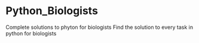 # Python_Biologists
Complete solutions to phyton for biologists
Find the solution to every task in python for biologists
